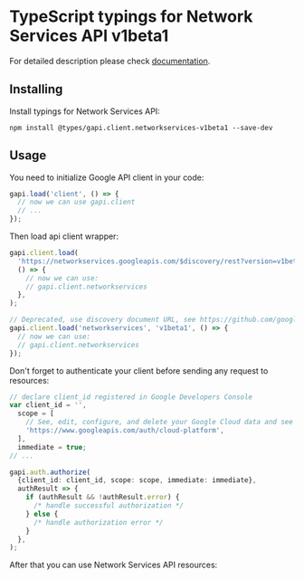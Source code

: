 # TypeScript typings for Network Services API v1beta1

For detailed description please check [documentation](https://cloud.google.com/networking).

## Installing

Install typings for Network Services API:

```
npm install @types/gapi.client.networkservices-v1beta1 --save-dev
```

## Usage

You need to initialize Google API client in your code:

```typescript
gapi.load('client', () => {
  // now we can use gapi.client
  // ...
});
```

Then load api client wrapper:

```typescript
gapi.client.load(
  'https://networkservices.googleapis.com/$discovery/rest?version=v1beta1',
  () => {
    // now we can use:
    // gapi.client.networkservices
  },
);
```

```typescript
// Deprecated, use discovery document URL, see https://github.com/google/google-api-javascript-client/blob/master/docs/reference.md#----gapiclientloadname----version----callback--
gapi.client.load('networkservices', 'v1beta1', () => {
  // now we can use:
  // gapi.client.networkservices
});
```

Don't forget to authenticate your client before sending any request to resources:

```typescript
// declare client_id registered in Google Developers Console
var client_id = '',
  scope = [
    // See, edit, configure, and delete your Google Cloud data and see the email address for your Google Account.
    'https://www.googleapis.com/auth/cloud-platform',
  ],
  immediate = true;
// ...

gapi.auth.authorize(
  {client_id: client_id, scope: scope, immediate: immediate},
  authResult => {
    if (authResult && !authResult.error) {
      /* handle successful authorization */
    } else {
      /* handle authorization error */
    }
  },
);
```

After that you can use Network Services API resources: <!-- TODO: make this work for multiple namespaces -->

```typescript

```
